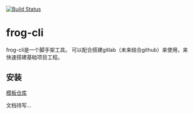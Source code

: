 [![Build Status](https://travis-ci.org/dctrue/frog-cli.svg?branch=master)](https://travis-ci.org/dctrue/frog-cli)


# frog-cli

frog-cli是一个脚手架工具。
可以配合搭建gitlab（未来结合github）来使用，来快速搭建基础项目工程。

## 安装
[模板仓库](http://git.uedc.nd.com.cn/groups/cube-templates)

文档待写...
